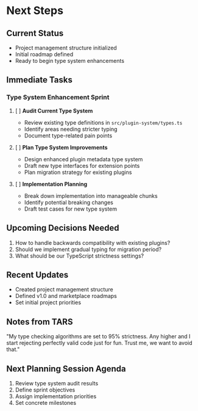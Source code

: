 # Next Steps

## Current Status

- Project management structure initialized
- Initial roadmap defined
- Ready to begin type system enhancements

## Immediate Tasks

### Type System Enhancement Sprint

1. [ ] **Audit Current Type System**

    - Review existing type definitions in `src/plugin-system/types.ts`
    - Identify areas needing stricter typing
    - Document type-related pain points

2. [ ] **Plan Type System Improvements**

    - Design enhanced plugin metadata type system
    - Draft new type interfaces for extension points
    - Plan migration strategy for existing plugins

3. [ ] **Implementation Planning**
    - Break down implementation into manageable chunks
    - Identify potential breaking changes
    - Draft test cases for new type system

## Upcoming Decisions Needed

1. How to handle backwards compatibility with existing plugins?
2. Should we implement gradual typing for migration period?
3. What should be our TypeScript strictness settings?

## Recent Updates

- Created project management structure
- Defined v1.0 and marketplace roadmaps
- Set initial project priorities

## Notes from TARS

"My type checking algorithms are set to 95% strictness. Any higher and I start rejecting perfectly valid code just for fun. Trust me, we want to avoid that."

## Next Planning Session Agenda

1. Review type system audit results
2. Define sprint objectives
3. Assign implementation priorities
4. Set concrete milestones

